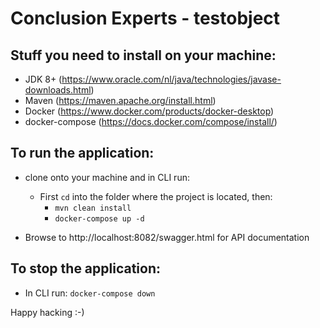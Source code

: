 # Conclusion Experts - testobject

## Stuff you need to install on your machine:

- JDK 8+ (https://www.oracle.com/nl/java/technologies/javase-downloads.html)
- Maven (https://maven.apache.org/install.html)
- Docker (https://www.docker.com/products/docker-desktop)
- docker-compose (https://docs.docker.com/compose/install/)

## To run the application:

- clone onto your machine and in CLI run:

    - First `cd` into the folder where the project is located, then:
        - ```mvn clean install```
        - ```docker-compose up -d```

- Browse to http://localhost:8082/swagger.html for API documentation

## To stop the application:

- In CLI run:
    ```docker-compose down```

Happy hacking :-) 
